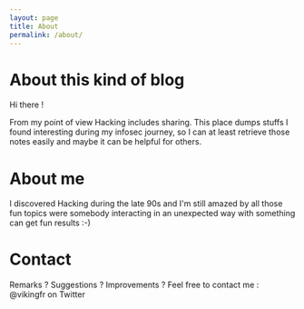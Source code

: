 ```yaml
---
layout: page
title: About
permalink: /about/
---
```


# About this kind of blog
Hi there !

From my point of view Hacking includes sharing. This place dumps stuffs I found interesting during my infosec journey, so I can at least retrieve those notes easily and maybe it can be helpful for others.

# About me
I discovered Hacking during the late 90s and I'm still amazed by all those fun topics were somebody interacting in an unexpected way with something can get fun results :-)

# Contact
Remarks ? Suggestions ? Improvements ? Feel free to contact me : @vikingfr on Twitter
